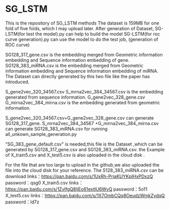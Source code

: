 # SG_LSTM
This is the repository of SG_LSTM methods 
The dataset is 159MB for one fold of five folds, which I may upload later.
After generation of Dataset, SG-LSTM(for test the model).py can help to build the model
SG-LSTM(for roc curve generation).py can use the model to do the test job, (generation of ROC curve)

SG128_317_gene.csv is the embedding merged from Geometric information embedding and Sequence information embedding of gene.
SG128_383_miRNA.csv is the embedding merged from Geometric information embedding and Sequence information embedding of miRNA.
The Dataset can directly generated by this two file like the paper has introduced.

S_gene2vec_320_34567.csv S_mrna2vec_384_34567.csv is the embedding generated from sequence information.
G_gene2vec_328_gene.csv G_mirna2vec_384_mirna.csv is the embedding generated from geometric information.

S_gene2vec_320_34567.csv+G_gene2vec_328_gene.csv can generate SG128_317_gene.
S_mrna2vec_384_34567 +G_mirna2vec_384_mirna.csv can generate SG128_383_miRNA.csv
for running all_unkown_sample_generation.py

"SG_383_gene_default.csv" is needed,this file is the Dataset ,which can be generated by SG128_317_gene.csv  and SG128_383_miRNA.csv.
the Example of X_train5.csv and X_test5.csv is also uploaded in the cloud disk .

For the file that are too large to upload in the github,we also uploaded the file into the cloud disk for your reference.
The S128_383_miRNA.csv can be download 
links：https://pan.baidu.com/s/1UxRh-PrjaKUYKpIHxPDxzQ 
password：qsg0 
X_train5.csv
links：https://pan.baidu.com/s/1ZvlfgQ8IjEo61extIU6WvQ 
password：5o11 
X_test5.csv
links：https://pan.baidu.com/s/1X7OmbCQq8OeudzWmkZydqQ 
password：ld7z 
